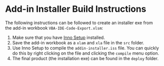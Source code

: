 # Add-in Installer Build Instructions

The following instructions can be followed to create an installer exe from
the add-in workbook `VBA-IDE-Code-Export.xlsm`:

1. Make sure that you have [Inno Setup] installed.
3. Save the add-in workbook as a `xlam` and `xla` file in the `src` folder.
4. Use Inno Setup to compile the `addin-installer.iss` file. You can quickly
   do this by right clicking on the file and clicking the `compile` menu option.
5. The final product (the installation exe) can be found in the `deploy` folder.

[Inno Setup]: http://www.jrsoftware.org/isinfo.php
